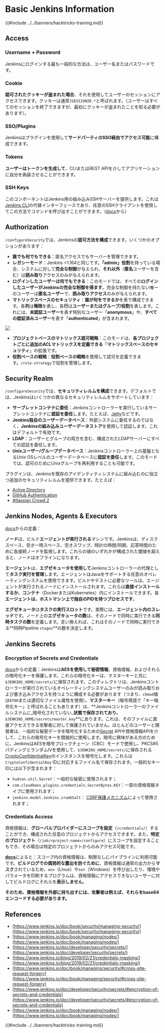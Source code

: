 # Basic Jenkins Information

{{#include ../../banners/hacktricks-training.md}}

## Access

### Username + Password

Jenkinsにログインする最も一般的な方法は、ユーザー名またはパスワードです。

### Cookie

**認可されたクッキーが盗まれた場合**、それを使用してユーザーのセッションにアクセスできます。クッキーは通常`JSESSIONID.*`と呼ばれます。（ユーザーはすべてのセッションを終了できますが、最初にクッキーが盗まれたことを知る必要があります）。

### SSO/Plugins

Jenkinsはプラグインを使用して**サードパーティのSSO経由でアクセス可能**に構成できます。

### Tokens

**ユーザーはトークンを生成して**、CLIまたはREST APIを介してアプリケーションに自分を偽装させることができます。

### SSH Keys

このコンポーネントはJenkins用の組み込みSSHサーバーを提供します。これは[Jenkins CLI](https://www.jenkins.io/doc/book/managing/cli/)の代替インターフェースであり、任意のSSHクライアントを使用してこの方法でコマンドを呼び出すことができます。（[docs](https://plugins.jenkins.io/sshd/)から）

## Authorization

`/configureSecurity`では、Jenkinsの**認可方法を構成**できます。いくつかのオプションがあります：

- **誰でも何でもできる**：匿名アクセスでもサーバーを管理できます。
- **レガシーモード**：Jenkins <1.164と同じです。**「admin」役割**を持っている場合、システムに対して**完全な制御**が与えられ、**それ以外**（**匿名**ユーザーを含む）は**読み取り**アクセスのみが与えられます。
- **ログインしたユーザーは何でもできる**：このモードでは、すべての**ログインしたユーザーがJenkinsの完全な制御を得ます**。完全な制御を持たない唯一のユーザーは**匿名ユーザー**で、**読み取りアクセス**のみが与えられます。
- **マトリックスベースのセキュリティ**：**誰が何をできるか**を表で構成できます。各**列**は**権限**を表し、各**行**は**ユーザーまたはグループ/役割**を表します。これには、**未認証ユーザー**を表す特別なユーザー「**anonymous**」や、**すべての認証済みユーザー**を表す「**authenticated**」が含まれます。

![](<../../images/image (149).png>)

- **プロジェクトベースのマトリックス認可戦略**：このモードは、**各プロジェクトごとに追加のACLマトリックスを定義できる**「**マトリックスベースのセキュリティ**」の拡張です。
- **役割ベースの戦略**：**役割ベースの戦略**を使用して認可を定義できます。`/role-strategy`で役割を管理します。

## **Security Realm**

`/configureSecurity`では、**セキュリティレルムを構成**できます。デフォルトでは、Jenkinsはいくつかの異なるセキュリティレルムをサポートしています：

- **サーブレットコンテナに委任**：Jenkinsコントローラーを実行しているサーブレットコンテナに**認証を委任**します。たとえば、[Jetty](https://www.eclipse.org/jetty/)などです。
- **Jenkins独自のユーザーデータベース**：外部システムに委任するのではなく、**Jenkinsの組み込みユーザーデータストア**を使用して認証します。これはデフォルトで有効です。
- **LDAP**：ユーザーとグループの両方を含む、構成されたLDAPサーバーにすべての認証を委任します。
- **Unixユーザー/グループデータベース**：Jenkinsコントローラー上の基盤となるUnix OSレベルのユーザーデータベースに**認証を委任**します。このモードでは、認可のためにUnixグループを再利用することも可能です。

プラグインは、Jenkinsを既存のアイデンティティシステムに組み込むのに役立つ追加のセキュリティレルムを提供できます。たとえば：

- [Active Directory](https://plugins.jenkins.io/active-directory)
- [GitHub Authentication](https://plugins.jenkins.io/github-oauth)
- [Atlassian Crowd 2](https://plugins.jenkins.io/crowd2)

## Jenkins Nodes, Agents & Executors

[docs](https://www.jenkins.io/doc/book/managing/nodes/)からの定義：

**ノード**は、ビルド**エージェントが実行される**マシンです。Jenkinsは、ディスクスペース、空き一時スペース、空きスワップ、時計の時間/同期、応答時間のために各接続ノードを監視します。これらの値のいずれかが構成された閾値を超えると、ノードはオフラインになります。

**エージェント**は、**エグゼキュータを使用して**Jenkinsコントローラーの代理として**タスク実行を管理**します。エージェントはJavaをサポートする任意のオペレーティングシステムを使用できます。ビルドやテストに必要なツールは、エージェントが実行されるノードにインストールされます。これらは**直接インストールするか、コンテナ**（DockerまたはKubernetes）内にインストールできます。各**エージェントは、ホストマシン上で独自のPIDを持つプロセスです**。

**エグゼキュータ**は**タスクの実行スロット**です。実際には、**エージェント内のスレッド**です。ノード上の**エグゼキュータの数**は、そのノードで同時に実行できる**同時タスクの数**を定義します。言い換えれば、これはそのノードで同時に実行できる**同時Pipeline `stages`**の数を決定します。

## Jenkins Secrets

### Encryption of Secrets and Credentials

[docs](https://www.jenkins.io/doc/developer/security/secrets/#encryption-of-secrets-and-credentials)からの定義：Jenkinsは**AESを使用して秘密情報**、資格情報、およびそれらの暗号化キーを保護します。これらの暗号化キーは、マスターキーと共に`$JENKINS_HOME/secrets/`に保存されます。このディレクトリは、Jenkinsコントローラーが実行されているオペレーティングシステムユーザーのみが読み取りおよび書き込みアクセスを持つように構成する必要があります（つまり、`chmod`値は`0700`または適切なファイル属性を使用）。**マスターキー**（暗号用語で「キー暗号化キー」と呼ばれることもあります）は、**Jenkinsコントローラーのファイルシステムに\_暗号化されていない\_**状態で保存されており、**`$JENKINS_HOME/secrets/master.key`**にあります。これは、そのファイルに直接アクセスできる攻撃者に対して保護されていません。ほとんどのユーザーと開発者は、一般的な秘密データを暗号化するための[Secret](https://javadoc.jenkins.io/byShortName/Secret) APIや資格情報APIを介して、これらの暗号化キーを間接的に使用します。暗号に興味がある方のために、JenkinsはAESを暗号ブロックチェーン（CBC）モードで使用し、PKCS#5パディングとランダムIVを使用して、`$JENKINS_HOME/secrets/`に保存される[CryptoConfidentialKey](https://javadoc.jenkins.io/byShortName/CryptoConfidentialKey)のインスタンスを暗号化します。これらは`CryptoConfidentialKey` IDに対応するファイル名で保存されます。一般的なキーIDには以下が含まれます：

- `hudson.util.Secret`：一般的な秘密に使用されます；
- `com.cloudbees.plugins.credentials.SecretBytes.KEY`：一部の資格情報タイプに使用されます；
- `jenkins.model.Jenkins.crumbSalt`： [CSRF保護メカニズム](https://www.jenkins.io/doc/book/managing/security/#cross-site-request-forgery)によって使用されます；

### Credentials Access

資格情報は、**グローバルプロバイダーにスコープを設定**（`/credentials/`）することができ、構成された任意のプロジェクトからアクセスできます。また、**特定のプロジェクト**（`/job/<project-name>/configure`）にスコープを設定することもでき、その場合は特定のプロジェクトからのみアクセス可能です。

[**docs**](https://www.jenkins.io/blog/2019/02/21/credentials-masking/)によると：スコープ内の資格情報は、制限なしにパイプラインに利用可能です。**ビルドログでの偶発的な露出を防ぐために**、資格情報は通常の出力から**マスク**されているため、`env`（Linux）や`set`（Windows）を呼び出したり、環境やパラメータを印刷するプログラムは、資格情報にアクセスできないユーザーに対してビルドログにそれらを**表示しません**。

**そのため、資格情報を外部に持ち出すには、攻撃者は例えば、それらをbase64エンコードする必要があります。**

## References

- [https://www.jenkins.io/doc/book/security/managing-security/](https://www.jenkins.io/doc/book/security/managing-security/)
- [https://www.jenkins.io/doc/book/managing/nodes/](https://www.jenkins.io/doc/book/managing/nodes/)
- [https://www.jenkins.io/doc/developer/security/secrets/](https://www.jenkins.io/doc/developer/security/secrets/)
- [https://www.jenkins.io/blog/2019/02/21/credentials-masking/](https://www.jenkins.io/blog/2019/02/21/credentials-masking/)
- [https://www.jenkins.io/doc/book/managing/security/#cross-site-request-forgery](https://www.jenkins.io/doc/book/managing/security/#cross-site-request-forgery)
- [https://www.jenkins.io/doc/developer/security/secrets/#encryption-of-secrets-and-credentials](https://www.jenkins.io/doc/developer/security/secrets/#encryption-of-secrets-and-credentials)
- [https://www.jenkins.io/doc/book/managing/nodes/](https://www.jenkins.io/doc/book/managing/nodes/)

{{#include ../../banners/hacktricks-training.md}}
